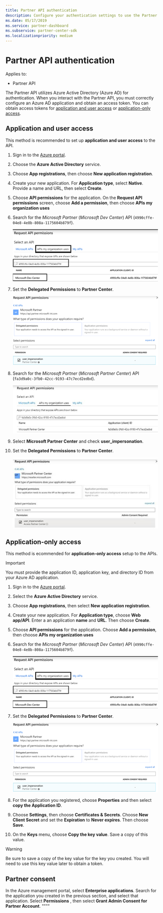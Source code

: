```yaml
---
title: Partner API authentication
description: Configure your authentication settings to use the Partner API with Azure AD for authentication.
ms.date: 05/17/2019
ms.service: partner-dashboard
ms.subservice: partner-center-sdk
ms.localizationpriority: medium
---
```


# Partner API authentication

Applies to:

- Partner API

The Partner API utilizes Azure Active Directory (Azure AD) for authentication. When you interact with the Partner API, you must correctly configure an Azure AD application and obtain an access token. You can obtain access tokens for [application and user access](#application-and-user-access) or [application-only access](#application-only-access).

## Application and user access

This method is recommended to set up **application and user access** to the API.

1. Sign in to the [Azure portal](https://portal.azure.com/).
2. Choose the **Azure Active Directory** service.
3. Choose **App registrations**, then choose **New application registration**.
4. Create your new application. For **Application type**, select **Native**. Provide a name and URL, then select **Create**.
5. Choose **API permissions** for the application. On the **Request API permissions** screen, choose **Add a permission**, then choose **APIs my organization uses**
6. Search for the *Microsoft Partner* (*Microsoft Dev Center*) API (`4990cffe-04e8-4e8b-808a-1175604b879f`).

    ![Screenshot of Request API permissions screen with a search for the Microsoft Partner API](../images/SearchGatewayApi.png)

7. Set the **Delegated Permissions** to **Partner Center**.

    ![Screenshot of delegated permissions configuration screen for the Microsoft Partner API](../images/SelectUserPermission.png)
    
8. Search for the *Microsoft Partner* (*Microsoft Partner Center*) API (`fa3d9a0c-3fb0-42cc-9193-47c7ecd2edbd`).

    ![Screenshot of Request API permissions screen with a search for the Microsoft Partner Center API](../images/SearchPCApi.png)
    
9. Select **Microsoft Partner Center** and check **user_impersonation**.

10. Set the **Delegated Permissions** to **Partner Center**.

    ![Screenshot of delegated permissions configuration screen for the Microsoft Partner Center API](../images/SelectPCUserPermission.png)

## Application-only access

This method is        ecommended for **application-only access** setup to the APIs.

> [!IMPORTANT]
> You must provide the application ID, application key, and directory ID from your Azure AD application.

1. Sign in to the [Azure portal](https://portal.azure.com/).
2. Select the **Azure Active Directory** service.
3. Choose **App registrations**, then select **New application registration**.
4. Create your new application. For **Application type**, choose **Web app/API**. Enter a an application **name** and **URL**. Then choose **Create**.
5. Choose **API permissions** for the application. Choose **Add a permission**, then choose **APIs my organization uses**
6. Search for the *Microsoft Partner* (*Microsoft Dev Center*) API (`4990cffe-04e8-4e8b-808a-1175604b879f`).

    ![Screenshot of Request API permissions screen with a search for the Microsoft Partner API](../images/SearchGatewayApi.png)

7. Set the **Delegated Permissions** to **Partner Center**.

    ![Screenshot of delegated permissions configuration screen for the Microsoft Partner API](../images/SelectUserPermission.png)

8. For the application you registered, choose **Properties** and then select **copy the Application ID**.
9. Choose **Settings**, then choose **Certificates & Secrets**. Choose **New Client Secret** and set the **Expiration**  to **Never expires**. Then choose **Save**.
10. On the **Keys** menu, choose **Copy the key value**. Save a copy of this value.

> [!WARNING]
> Be sure to save a copy of the key value for the key you created. You will need to use this key value later to obtain a token.

## Partner consent

In the Azure management portal, select **Enterprise applications**. Search for the application you created in the previous section, and select that application. Select **Permissions** , then select **Grant Admin Consent for Partner Account**.
""""